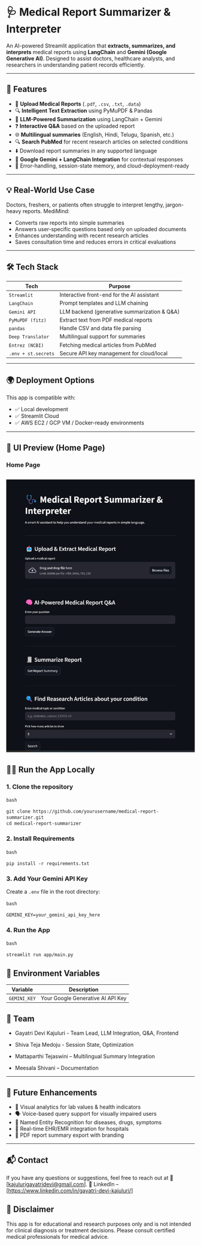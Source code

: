 # 🩺 Medical Report Summarizer & Interpreter

An AI-powered Streamlit application that **extracts, summarizes, and interprets** medical reports using **LangChain** and **Gemini (Google Generative AI)**. Designed to assist doctors, healthcare analysts, and researchers in understanding patient records efficiently.

---

## 🚀 Features

- 📄 **Upload Medical Reports** (`.pdf`, `.csv`, `.txt`, `.data`)
- 🔍 **Intelligent Text Extraction** using PyMuPDF & Pandas
- 🧠 **LLM-Powered Summarization** using LangChain + Gemini
- ❓ **Interactive Q&A** based on the uploaded report
- 🌐 **Multilingual summaries** (English, Hindi, Telugu, Spanish, etc.)
- 🔍 **Search PubMed** for recent research articles on selected conditions
- ⬇️ Download report summaries in any supported language  
- 💬 **Google Gemini + LangChain Integration** for contextual responses
- 🧾 Error-handling, session-state memory, and cloud-deployment-ready  
---

## 💡 Real-World Use Case

Doctors, freshers, or patients often struggle to interpret lengthy, jargon-heavy reports. MediMind:

- Converts raw reports into simple summaries  
- Answers user-specific questions based only on uploaded documents  
- Enhances understanding with recent research articles  
- Saves consultation time and reduces errors in critical evaluations 

---

## 🛠️ Tech Stack

| Tech                | Purpose                                       |
|---------------------|-----------------------------------------------|
| `Streamlit`         | Interactive front-end for the AI assistant    |   
| `LangChain`         | Prompt templates and LLM chaining             |
| `Gemini API`        |  LLM backend (generative summarization & Q&A) |
| `PyMuPDF (fitz)`    | Extract text from PDF medical reports         |
| `pandas`            | Handle CSV and data file parsing              |
| `Deep Translator`   | Multilingual support for summaries            |
| `Entrez (NCBI)`     | Fetching medical articles from PubMed         |
| `.env + st.secrets` | Secure API key management for cloud/local     |

---

## 🌍 Deployment Options

This app is compatible with:

- ✅ Local development  
- ✅ Streamlit Cloud  
- ✅ AWS EC2 / GCP VM / Docker-ready environments

---

## 📸 UI Preview (Home Page)

### Home Page
![App Screenshot](app/assets/app.png)
---

## 🧑‍💻 Run the App Locally

### 1. **Clone the repository**

`bash`
```
git clone https://github.com/yourusername/medical-report-summarizer.git
cd medical-report-summarizer
```
### 2. **Install Requirements**

`bash`
```
pip install -r requirements.txt
```
### 3. **Add Your Gemini API Key**

Create a `.env` file in the root directory:

`bash`
```
GEMINI_KEY=your_gemini_api_key_here
```
### 4. **Run the App**

`bash`
```
streamlit run app/main.py
```

## 🔐 Environment Variables

| Variable     | Description                       |
| ------------ | --------------------------------- |
| `GEMINI_KEY` | Your Google Generative AI API Key |



## 👥 Team

- Gayatri Devi Kajuluri - Team Lead, LLM Integration, Q&A, Frontend

- Shiva Teja Medoju - Session State, Optimization

- Mattaparthi Tejaswini – Multilingual Summary Integration

- Meesala Shivani – Documentation 

---

## 🌱 Future Enhancements

- 🧬 Visual analytics for lab values & health indicators
- 🗣️ Voice-based query support for visually impaired users
- 🧠 Named Entity Recognition for diseases, drugs, symptoms
- 🏥 Real-time EHR/EMR integration for hospitals
- 🧾 PDF report summary export with branding

---

## 📬 Contact

If you have any questions or suggestions, feel free to reach out at 📧 [kajulurigayatridevi@gmail.com].
🔗 LinkedIn – [https://www.linkedin.com/in/gayatri-devi-kajuluri/]

## 📢 Disclaimer

This app is for educational and research purposes only and is not intended for clinical diagnosis or treatment decisions. Please consult certified medical professionals for medical advice.

